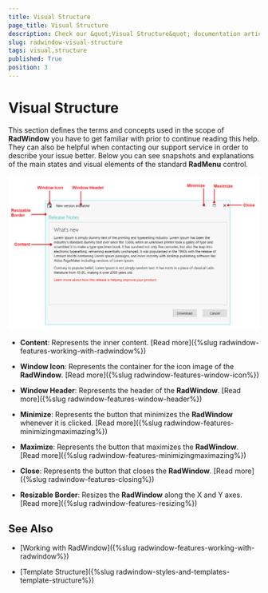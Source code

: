 ```yaml
---
title: Visual Structure
page_title: Visual Structure
description: Check our &quot;Visual Structure&quot; documentation article for the RadWindow WPF control.
slug: radwindow-visual-structure
tags: visual,structure
published: True
position: 3
---
```


# Visual Structure

This section defines the terms and concepts used in the scope of __RadWindow__ you have to get familiar with prior to continue reading this help. They can also be helpful when contacting our support service in order to describe your issue better. Below you can see snapshots and explanations of the main states and visual elements of the standard __RadMenu__ control.

![Rad Window Visual Structure 02](images/RadWindow_VisualStructure_02.png)

* __Content__: Represents the inner content. [Read more]({%slug radwindow-features-working-with-radwindow%})

* __Window Icon__: Represents the container for the icon image of the __RadWindow__. [Read more]({%slug radwindow-features-window-icon%})

* __Window Header__: Represents the header of the __RadWindow__. [Read more]({%slug radwindow-features-window-header%})

* __Minimize__: Represents the button that minimizes the __RadWindow__ whenever it is clicked. [Read more]({%slug radwindow-features-minimizingmaximazing%})

* __Maximize__: Represents the button that maximizes the __RadWindow__. [Read more]({%slug radwindow-features-minimizingmaximazing%})

* __Close__: Represents the button that closes the __RadWindow__. [Read more]({%slug radwindow-features-closing%})

* __Resizable Border__: Resizes the __RadWindow__ along the X and Y axes. [Read more]({%slug radwindow-features-resizing%})

## See Also

 * [Working with RadWindow]({%slug radwindow-features-working-with-radwindow%})

 * [Template Structure]({%slug radwindow-styles-and-templates-template-structure%})